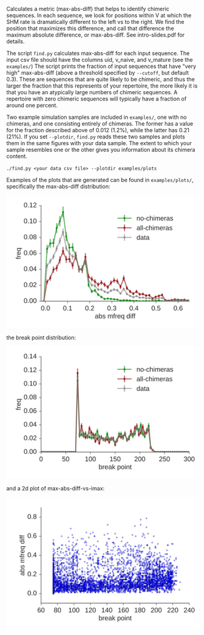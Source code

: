 Calculates a metric (max-abs-diff) that helps to identify chimeric sequences.
In each sequence, we look for positions within V at which the SHM rate is dramatically different to the left vs to the right.
We find the position that maximizes this difference, and call that difference the maximum absolute difference, or max-abs-diff.
See intro-slides.pdf for details.

The script `find.py` calculates max-abs-diff for each input sequence.
The input csv file should have the columns uid, v_naive, and v_mature (see the `examples/`)
The script prints the fraction of input sequences that have "very high" max-abs-diff (above a threshold specified by `--cutoff`, but default 0.3).
These are sequences that are quite likely to be chimeric, and thus the larger the fraction that this represents of your repertoire, the more likely it is that you have an atypically large numbers of chimeric sequences.
A repertoire with zero chimeric sequences will typically have a fraction of around one percent.

Two example simulation samples are included in `examples/`, one with no chimeras, and one consisting entirely of chimeras.
The former has a value for the fraction described above of 0.012 (1.2%), while the latter has 0.21 (21%).
If you set `--plotdir`, `find.py` reads these two samples and plots them in the same figures with your data sample.
The extent to which your sample resembles one or the other gives you information about its chimera content.

`./find.py <your data csv file> --plotdir examples/plots`

Examples of the plots that are generated can be found in `examples/plots/`, specifically the max-abs-diff distribution:

![max-abs-diff](examples/plots/mfreq-diff.svg)

the break point distribution:

![imax](examples/plots/imax.svg)

and a 2d plot of max-abs-diff-vs-imax:

![2d](examples/plots/imax-vs-max-abs-diff.svg)
